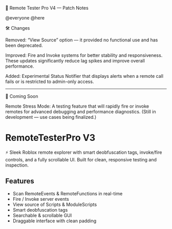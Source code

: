 🧩 Remote Tester Pro V4 — Patch Notes

@everyone @here

🛠️ Changes

Removed: “View Source” option — it provided no functional use and has been deprecated.

Improved: Fire and Invoke systems for better stability and responsiveness. These updates significantly reduce lag spikes and improve overall performance.

Added: Experimental Status Notifier that displays alerts when a remote call fails or is restricted to admin-only access.



---

🔮 Coming Soon

Remote Stress Mode: A testing feature that will rapidly fire or invoke remotes for advanced debugging and performance diagnostics. (Still in development — use cases being finalized.)







# RemoteTesterPro V3

⚡ Sleek Roblox remote explorer with smart deobfuscation tags, invoke/fire controls, and a fully scrollable UI. Built for clean, responsive testing and inspection.

## Features
- Scan RemoteEvents & RemoteFunctions in real-time
- Fire / Invoke server events
- View source of Scripts & ModuleScripts
- Smart deobfuscation tags
- Searchable & scrollable GUI
- Draggable interface with clean padding
